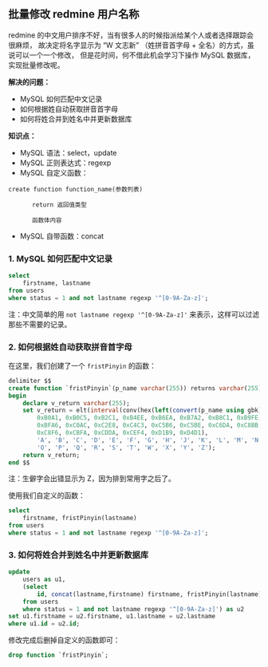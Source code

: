 ## 批量修改 redmine 用户名称

redmine 的中文用户排序不好，当有很多人的时候指派给某个人或者选择跟踪会很麻烦，
故决定将名字显示为 “W 文志新” （姓拼音首字母 + 全名）的方式，虽说可以一个一个修改，
但是花时间，何不借此机会学习下操作 MySQL 数据库，实现批量修改呢。

**解决的问题：**

* MySQL 如何匹配中文记录
* 如何根据姓自动获取拼音首字母
* 如何将姓合并到姓名中并更新数据库

**知识点：**

* MySQL 语法：select，update
* MySQL 正则表达式：regexp
* MySQL 自定义函数：
```
create function function_name(参数列表)

　　　　return 返回值类型

　　　　函数体内容
```
* MySQL 自带函数：concat

### 1. MySQL 如何匹配中文记录

```sql
select
    firstname, lastname
from users
where status = 1 and not lastname regexp '^[0-9A-Za-z]';
```

注：中文简单的用 `not lastname regexp '^[0-9A-Za-z]'` 来表示，这样可以过滤那些不需要的记录。

### 2. 如何根据姓自动获取拼音首字母

在这里，我们创建了一个 `fristPinyin` 的函数：
```sql
delimiter $$
create function `fristPinyin`(p_name varchar(255)) returns varchar(255) charset utf8
begin
    declare v_return varchar(255);
    set v_return = elt(interval(conv(hex(left(convert(p_name using gbk), 1)), 16, 10),
        0xB0A1, 0xB0C5, 0xB2C1, 0xB4EE, 0xB6EA, 0xB7A2, 0xB8C1, 0xB9FE, 0xBBF7,
        0xBFA6, 0xC0AC, 0xC2E8, 0xC4C3, 0xC5B6, 0xC5BE, 0xC6DA, 0xC8BB,
        0xC8F6, 0xCBFA, 0xCDDA, 0xCEF4, 0xD1B9, 0xD4D1),
        'A', 'B', 'C', 'D', 'E', 'F', 'G', 'H', 'J', 'K', 'L', 'M', 'N',
        'O', 'P', 'Q', 'R', 'S', 'T', 'W', 'X', 'Y', 'Z');
    return v_return;
end $$
```

注：生僻字会出错显示为 Z，因为排到常用字之后了。

使用我们自定义的函数：
```sql
select
    firstname, fristPinyin(lastname)
from users
where status = 1 and not lastname regexp '^[0-9A-Za-z]';
```

### 3. 如何将姓合并到姓名中并更新数据库

```sql
update
    users as u1,
    (select
        id, concat(lastname,firstname) firstname, fristPinyin(lastname) lastname
    from users
    where status = 1 and not lastname regexp '^[0-9A-Za-z]') as u2
set u1.firstname = u2.firstname, u1.lastname = u2.lastname
where u1.id = u2.id;
```

修改完成后删掉自定义的函数即可：
```sql
drop function `fristPinyin`;
```